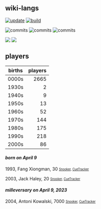 ## wiki-langs
[![update](https://github.com/dreamerminsk/wiki-langs/actions/workflows/update-tables.yml/badge.svg)](https://github.com/dreamerminsk/wiki-langs/actions/workflows/update-tables.yml)
[![build](https://github.com/dreamerminsk/wiki-langs/actions/workflows/build.yml/badge.svg)](https://github.com/dreamerminsk/wiki-langs/actions/workflows/build.yml)

![commits](https://img.shields.io/github/commit-activity/y/dreamerminsk/wiki-langs)
![commits](https://img.shields.io/github/commit-activity/m/dreamerminsk/wiki-langs)
![commits](https://img.shields.io/github/commit-activity/w/dreamerminsk/wiki-langs)

![](https://img.shields.io/github/languages/code-size/dreamerminsk/wiki-langs)
![](https://img.shields.io/github/repo-size/dreamerminsk/wiki-langs)

## players
| births | players |
| :----: | ------: |
| 0000s | 2665 |
| 1930s | 2 |
| 1940s | 9 |
| 1950s | 13 |
| 1960s | 52 |
| 1970s | 144 |
| 1980s | 175 |
| 1990s | 218 |
| 2000s | 86 |

#### ***born on April  9***
1993, Fang Xiongman, 30 <sub><sup>[Snooker](http://www.snooker.org/res/index.asp?player=1114), [CueTracker](http://cuetracker.net/Players/fang-xiongman/)</sup></sub>

2003, Jack Haley, 20 <sub><sup>[Snooker](http://www.snooker.org/res/index.asp?player=2750), [CueTracker](http://cuetracker.net/Players/jack-haley/)</sup></sub>


#### ***milleversary on April  9, 2023***
2004, Antoni Kowalski, 7000 <sub><sup>[Snooker](http://www.snooker.org/res/index.asp?player=1465), [CueTracker](http://cuetracker.net/Players/antoni-kowalski/)</sup></sub>



